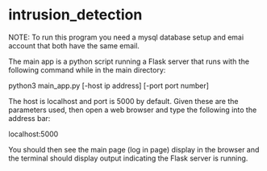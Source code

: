# intrusion_detection

NOTE: To run this program you need a mysql database setup and emai account that both have the same email.

The main app is a python script running a Flask server that runs with the following command while in the main directory:

python3 main_app.py [-host ip address] [-port port number] 

The host is localhost and port is 5000 by default. Given these are the parameters used, then open a web browser and type the following into the address bar:

localhost:5000

You should then see the main page (log in page) display in the browser and the terminal should display output indicating the Flask server is running.
